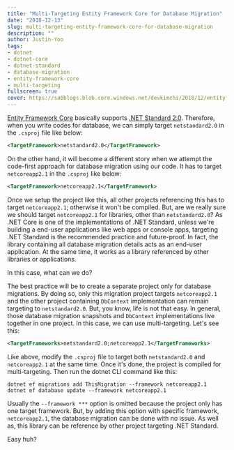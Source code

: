 ```yaml
---
title: "Multi-Targeting Entity Framework Core for Database Migration"
date: "2018-12-13"
slug: multi-targeting-entity-framework-core-for-database-migration
description: ""
author: Justin-Yoo
tags:
- dotnet
- dotnet-core
- dotnet-standard
- database-migration
- entity-framework-core
- multi-targeting
fullscreen: true
cover: https://sa0blogs.blob.core.windows.net/devkimchi/2018/12/entityframeworkcore-on-netcoreapp-and-netstandard-00.png
---
```


[Entity Framework Core](https://docs.microsoft.com/en-us/ef/core/) basically supports [.NET Standard 2.0](https://www.nuget.org/packages/Microsoft.EntityFrameworkCore/). Therefore, when you write codes for database, we can simply target `netstandard2.0` in the `.csproj` file like below:

```xml
<TargetFramework>netstandard2.0</TargetFramework>

```

On the other hand, it will become a different story when we attempt the code-first approach for database migration using our code. It has to target `netcoreapp2.1` in the `.csproj` like below:

```xml
<TargetFramework>netcoreapp2.1</TargetFramework>

```

Once we setup the project like this, all other projects referencing this has to target `netcoreapp2.1`; otherwise it won't be compiled. But, are we really sure we should target `netcoreapp2.1` for libraries, other than `netstandard2.0`? As .NET Core is one of the implementations of .NET Standard, unless we're building a end-user applications like web apps or console apps, targeting .NET Standard is the recommended practice and future-proof. In fact, the library containing all database migration details acts as an end-user application. At the same time, it works as a library referenced by other libraries or applications.

In this case, what can we do?

The best practice will be to create a separate project only for database migrations. By doing so, only this migration project targets `netcoreapp2.1` and the other project containing `DbContext` implementation can remain targeting to `netstandard2.0`. But, you know, life is not that easy. In general, those database migration snapshots and `DbContext` implementations live together in one project. In this case, we can use multi-targeting. Let's see this:

```xml
<TargetFrameworks>netstandard2.0;netcoreapp2.1</TargetFrameworks>

```

Like above, modify the `.csproj` file to target both `netstandard2.0` and `netcoreapp2.1` at the same time. Once it's done, the project is compiled for multi-targeting. Then run the dotnet CLI command like this:

```
dotnet ef migrations add ThisMigration --framework netcoreapp2.1
dotnet ef database update --framework netcoreapp2.1

```

Usually the `--framework ***` option is omitted because the project only has one target framework. But, by adding this option with specific framework, `netcoreapp2.1`, the database migration can be done with no issue. As well as, this library can be reference by other project targeting .NET Standard.

Easy huh?

